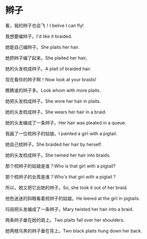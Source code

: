# 辫子

<p><span class="chinese">看，我的辫子也会飞！</span><span class="english">I belive I can fly!</span></p>

<p><span class="chinese">我想要编辫子。</span><span class="english">I'd like it braided.</span></p>

<p><span class="chinese">她能自己编辫子。</span><span class="english">She plaits her hair.</span></p>

<p><span class="chinese">她把辫子编了起来。</span><span class="english">She plaited her hair,</span></p>

<p><span class="chinese">她的头发梳成辫子。</span><span class="english">A plait of braided hair.</span></p>

<p><span class="chinese">现在看你的辫子啊！</span><span class="english">Now look at your braids!</span></p>

<p><span class="chinese">瞧瞧谁的辫子多。</span><span class="english">Look whom with more plaits.</span></p>

<p><span class="chinese">她把头发梳成辫子。</span><span class="english">She wore her hair in plaits.</span></p>

<p><span class="chinese">她的头发梳成辫子。</span><span class="english">She wears her hair in a braid.</span></p>

<p><span class="chinese">她的头发编成了一条辫子。</span><span class="english">Her hair was pleated in a queue.</span></p>

<p><span class="chinese">我画了一位梳辫子的姑娘。</span><span class="english">I painted a girl with a pigtail.</span></p>

<p><span class="chinese">她自己梳辫子。</span><span class="english">She braided her hair by herself.</span></p>

<p><span class="chinese">她的头发梳成辫子。</span><span class="english">She twined her hair into braids.</span></p>

<p><span class="chinese">那个梳辫子的姑娘是谁？</span><span class="english">Who is that girl with a pigtail?</span></p>

<p><span class="chinese">那个梳辫子的女孩是谁？</span><span class="english">Who's that girl with a pigtail ?</span></p>

<p><span class="chinese">所以，她又把它出她的辫子。</span><span class="english">So, she took it out of her braid.</span></p>

<p><span class="chinese">他色迷迷的斜眼看着梳辫子的姑娘。</span><span class="english">He leered at the girl in pigtails.</span></p>

<p><span class="chinese">玛丽把头发编成了一条辫子。</span><span class="english">Mary twisted her hair into a braid.</span></p>

<p><span class="chinese">两条辫子垂在她的肩上。</span><span class="english">Two plaits fall over her shoulders.</span></p>

<p><span class="chinese">她两根乌黑的辫子垂在背上。</span><span class="english">Two black plaits hung down her back.</span></p>

